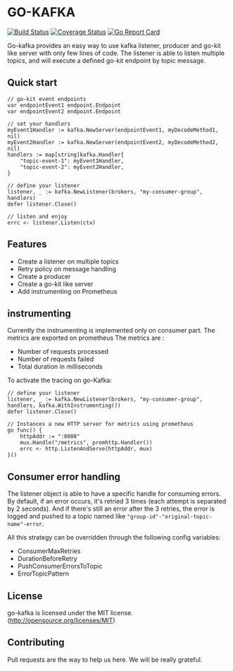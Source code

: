 # GO-KAFKA

[![Build Status](https://travis-ci.org/ricardo-ch/go-kafka.svg?branch=master)](https://travis-ci.org/ricardo-ch/go-kafka)
[![Coverage Status](https://coveralls.io/repos/github/ricardo-ch/go-kafka/badge.svg?branch=master)](https://coveralls.io/github/ricardo-ch/go-kafka?branch=master)
[![Go Report Card](https://goreportcard.com/badge/github.com/ricardo-ch/go-kafka)](https://goreportcard.com/report/github.com/ricardo-ch/go-kafka)

Go-kafka provides an easy way to use kafka listener, producer and go-kit like server with only few lines of code.
The listener is able to listen multiple topics, and will execute a defined go-kit endpoint by topic message.

## Quick start

```golang
// go-kit event endpoints
var endpointEvent1 endpoint.Endpoint
var endpointEvent2 endpoint.Endpoint

// set your handlers
myEvent1Handler := kafka.NewServer(endpointEvent1, myDecodeMethod1, nil)
myEvent2Handler := kafka.NewServer(endpointEvent2, myDecodeMethod2, nil)
handlers := map[string]kafka.Handler{
    "topic-event-1": myEvent1Handler,
    "topic-event-2": myEvent2Handler,
}

// define your listener
listener, _ := kafka.NewListener(brokers, "my-consumer-group", handlers)
defer listener.Close()

// listen and enjoy
errc <- listener.Listen(ctx)
```

## Features

* Create a listener on multiple topics
* Retry policy on message handling
* Create a producer
* Create a go-kit like server
* Add instrumenting on Prometheus

## instrumenting

 Currently the instrumenting is implemented only on consumer part.
 The metrics are exported on prometheus
 The metrics are :
* Number of requests processed
* Number of requests failed
* Total duration in milliseconds

To activate the tracing on go-Kafka:

```golang
// define your listener
listener, _ := kafka.NewListener(brokers, "my-consumer-group", handlers, kafka.WithInstrumenting())
defer listener.Close()

// Instances a new HTTP server for metrics using prometheus 
go func() {
	httpAddr := ":8080" 
	mux.Handle("/metrics", promhttp.Handler())
	errc <- http.ListenAndServe(httpAddr, mux)
}()

```

## Consumer error handling

The listener object is able to have a specific handle for consuming errors.
By default, if an error occurs, it's retried 3 times (each attempt is separated by 2 seconds).
And if there's still an error after the 3 retries, the error is logged and pushed to a topic named like `"group-id"-"original-topic-name"-error`.

All this strategy can be overridden through the following config variables:

* ConsumerMaxRetries
* DurationBeforeRetry
* PushConsumerErrorsToTopic
* ErrorTopicPattern

## License

go-kafka is licensed under the MIT license. (http://opensource.org/licenses/MIT)

## Contributing

Pull requests are the way to help us here. We will be really grateful.
